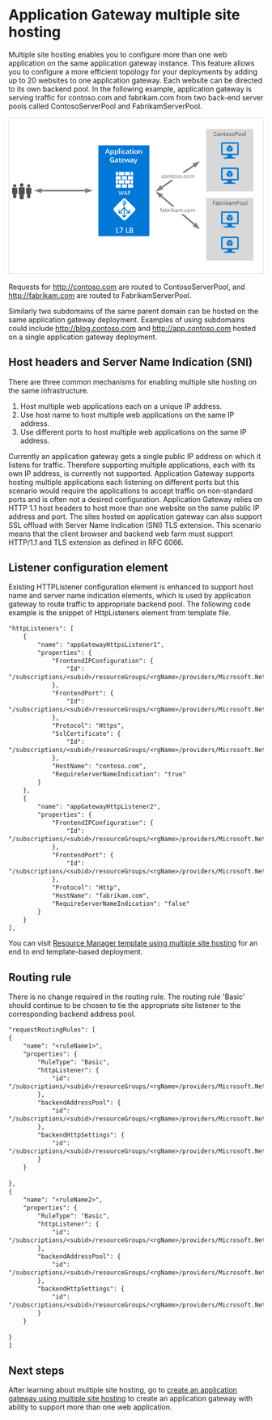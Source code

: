 <properties
    pageTitle="Hosting multiple sites on Application Gateway | Azure"
    description="This page provides an overview of the Application Gateway multi-site support."
    documentationcenter="na"
    services="application-gateway"
    author="amsriva"
    manager="rossort"
    editor="amsriva" />
<tags
    ms.assetid="49993fd2-87e5-4a66-b386-8d22056a616d"
    ms.service="application-gateway"
    ms.devlang="na"
    ms.topic="hero-article"
    ms.tgt_pltfrm="na"
    ms.workload="infrastructure-services"
    ms.date="12/14/2016"
    wacn.date=""
    ms.author="amsriva" />

# Application Gateway multiple site hosting

Multiple site hosting enables you to configure more than one web application on the same application gateway instance. This feature allows you to configure a more efficient topology for your deployments by adding up to 20 websites to one application gateway. Each website can be directed to its own backend pool. In the following example, application gateway is serving traffic for contoso.com and fabrikam.com from two back-end server pools called ContosoServerPool and FabrikamServerPool.

![imageURLroute](./media/application-gateway-multi-site-overview/multisite.png)

Requests for http://contoso.com are routed to ContosoServerPool, and http://fabrikam.com are routed to FabrikamServerPool.

Similarly two subdomains of the same parent domain can be hosted on the same application gateway deployment. Examples of using subdomains could include http://blog.contoso.com and http://app.contoso.com hosted on a single application gateway deployment.

## Host headers and Server Name Indication (SNI)

There are three common mechanisms for enabling multiple site hosting on the same infrastructure.

1. Host multiple web applications each on a unique IP address.
2. Use host name to host multiple web applications on the same IP address.
3. Use different ports to host multiple web applications on the same IP address.

Currently an application gateway gets a single public IP address on which it listens for traffic. Therefore supporting multiple applications, each with its own IP address, is currently not supported. Application Gateway supports hosting multiple applications each listening on different ports but this scenario would require the applications to accept traffic on non-standard ports and is often not a desired configuration. Application Gateway relies on HTTP 1.1 host headers to host more than one website on the same public IP address and port. The sites hosted on application gateway can also support SSL offload with Server Name Indication (SNI) TLS extension. This scenario means that the client browser and backend web farm must support HTTP/1.1 and TLS extension as defined in RFC 6066.

## Listener configuration element

Existing HTTPListener configuration element is enhanced to support host name and server name indication elements, which is used by application gateway to route traffic to appropriate backend pool. The following code example is the snippet of HttpListeners element from template file.

    "httpListeners": [
        {
            "name": "appGatewayHttpsListener1",
            "properties": {
                "FrontendIPConfiguration": {
                    "Id": "/subscriptions/<subid>/resourceGroups/<rgName>/providers/Microsoft.Network/applicationGateways/applicationGateway1/frontendIPConfigurations/DefaultFrontendPublicIP"
                },
                "FrontendPort": {
                    "Id": "/subscriptions/<subid>/resourceGroups/<rgName>/providers/Microsoft.Network/applicationGateways/applicationGateway1/frontendPorts/appGatewayFrontendPort443'"
                },
                "Protocol": "Https",
                "SslCertificate": {
                    "Id": "/subscriptions/<subid>/resourceGroups/<rgName>/providers/Microsoft.Network/applicationGateways/applicationGateway1/sslCertificates/appGatewaySslCert1'"
                },
                "HostName": "contoso.com",
                "RequireServerNameIndication": "true"
            }
        },
        {
            "name": "appGatewayHttpListener2",
            "properties": {
                "FrontendIPConfiguration": {
                    "Id": "/subscriptions/<subid>/resourceGroups/<rgName>/providers/Microsoft.Network/applicationGateways/applicationGateway1/frontendIPConfigurations/appGatewayFrontendIP'"
                },
                "FrontendPort": {
                    "Id": "/subscriptions/<subid>/resourceGroups/<rgName>/providers/Microsoft.Network/applicationGateways/applicationGateway1/frontendPorts/appGatewayFrontendPort80'"
                },
                "Protocol": "Http",
                "HostName": "fabrikam.com",
                "RequireServerNameIndication": "false"
            }
        }
    ],

You can visit [Resource Manager template using multiple site hosting](https://github.com/Azure/azure-quickstart-templates/blob/master/201-application-gateway-multihosting) for an end to end template-based deployment.

## Routing rule

There is no change required in the routing rule. The routing rule 'Basic' should continue to be chosen to tie the appropriate site listener to the corresponding backend address pool.

    "requestRoutingRules": [
    {
        "name": "<ruleName1>",
        "properties": {
            "RuleType": "Basic",
            "httpListener": {
                "id": "/subscriptions/<subid>/resourceGroups/<rgName>/providers/Microsoft.Network/applicationGateways/applicationGateway1/httpListeners/appGatewayHttpsListener1')]"
            },
            "backendAddressPool": {
                "id": "/subscriptions/<subid>/resourceGroups/<rgName>/providers/Microsoft.Network/applicationGateways/applicationGateway1/backendAddressPools/ContosoServerPool')]"
            },
            "backendHttpSettings": {
                "id": "/subscriptions/<subid>/resourceGroups/<rgName>/providers/Microsoft.Network/applicationGateways/applicationGateway1/backendHttpSettingsCollection/appGatewayBackendHttpSettings')]"
            }
        }

    },
    {
        "name": "<ruleName2>",
        "properties": {
            "RuleType": "Basic",
            "httpListener": {
                "id": "/subscriptions/<subid>/resourceGroups/<rgName>/providers/Microsoft.Network/applicationGateways/applicationGateway1/httpListeners/appGatewayHttpListener2')]"
            },
            "backendAddressPool": {
                "id": "/subscriptions/<subid>/resourceGroups/<rgName>/providers/Microsoft.Network/applicationGateways/applicationGateway1/backendAddressPools/FabrikamServerPool')]"
            },
            "backendHttpSettings": {
                "id": "/subscriptions/<subid>/resourceGroups/<rgName>/providers/Microsoft.Network/applicationGateways/applicationGateway1/backendHttpSettingsCollection/appGatewayBackendHttpSettings')]"
            }
        }

    }
    ]

## Next steps

After learning about multiple site hosting, go to [create an application gateway using multiple site hosting](/documentation/articles/application-gateway-create-multisite-azureresourcemanager-powershell/) to create an application gateway with ability to support more than one web application.
